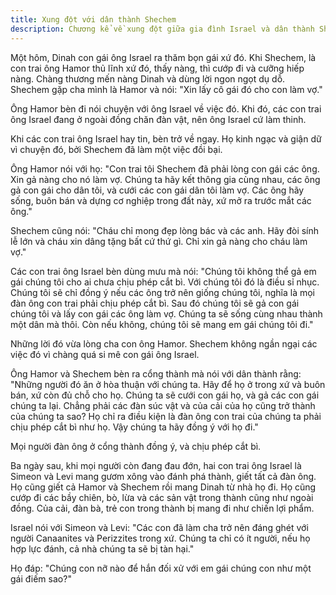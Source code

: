 ```yaml
---
title: Xung đột với dân thành Shechem
description: Chương kể về xung đột giữa gia đình Israel và dân thành Shechem sau khi Dinah bị Shechem cưỡng hiếp, dẫn đến sự trả thù đẫm máu của Simeon và Levi, cùng những hệ quả nghiêm trọng cho cả gia đình Israel.
---
```


Một hôm, Dinah con gái ông Israel ra thăm bọn gái xứ đó. Khi Shechem, là con trai ông Hamor thủ lĩnh xứ đó, thấy nàng, thì cướp đi và cưỡng hiếp nàng. Chàng thương mến nàng Dinah và dùng lời ngon ngọt dụ dỗ. Shechem gặp cha mình là Hamor và nói: "Xin lấy cô gái đó cho con làm vợ."

Ông Hamor bèn đi nói chuyện với ông Israel về việc đó. Khi đó, các con trai ông Israel đang ở ngoài đồng chăn đàn vật, nên ông Israel cứ làm thinh.

Khi các con trai ông Israel hay tin, bèn trở về ngay. Họ kinh ngạc và giận dữ vì chuyện đó, bởi Shechem đã làm một việc đồi bại.

Ông Hamor nói với họ: "Con trai tôi Shechem đã phải lòng con gái các ông. Xin gả nàng cho nó làm vợ. Chúng ta hãy kết thông gia cùng nhau, các ông gả con gái cho dân tôi, và cưới các con gái dân tôi làm vợ. Các ông hãy sống, buôn bán và dựng cơ nghiệp trong đất này, xứ mở ra trước mắt các ông."

Shechem cũng nói: "Cháu chỉ mong đẹp lòng bác và các anh. Hãy đòi sính lễ lớn và cháu xin dâng tặng bất cứ thứ gì. Chỉ xin gả nàng cho cháu làm vợ."

Các con trai ông Israel bèn dùng mưu mà nói: "Chúng tôi không thể gả em gái chúng tôi cho ai chưa chịu phép cắt bì. Với chúng tôi đó là điều sỉ nhục. Chúng tôi sẽ chỉ đồng ý nếu các ông trở nên giống chúng tôi, nghĩa là mọi đàn ông con trai phải chịu phép cắt bì. Sau đó chúng tôi sẽ gả con gái chúng tôi và lấy con gái các ông làm vợ. Chúng ta sẽ sống cùng nhau thành một dân mà thôi. Còn nếu không, chúng tôi sẽ mang em gái chúng tôi đi."

Những lời đó vừa lòng cha con ông Hamor. Shechem không ngần ngại các việc đó vì chàng quá si mê con gái ông Israel.

Ông Hamor và Shechem bèn ra cổng thành mà nói với dân thành rằng: "Những người đó ăn ở hòa thuận với chúng ta. Hãy để họ ở trong xứ và buôn bán, xứ còn đủ chỗ cho họ. Chúng ta sẽ cưới con gái họ, và gả các con gái chúng ta lại. Chẳng phải các đàn súc vật và của cải của họ cũng trở thành của chúng ta sao? Họ chỉ ra điều kiện là đàn ông con trai của chúng ta phải chịu phép cắt bì như họ. Vậy chúng ta hãy đồng ý với họ đi."

Mọi người đàn ông ở cổng thành đồng ý, và chịu phép cắt bì.

Ba ngày sau, khi mọi người còn đang đau đớn, hai con trai ông Israel là Simeon và Levi mang gươm xông vào đánh phá thành, giết tất cả đàn ông. Họ cũng giết cả Hamor và Shechem rồi mang Dinah từ nhà họ đi. Họ cũng cướp đi các bầy chiên, bò, lừa và các sản vật trong thành cũng như ngoài đồng. Của cải, đàn bà, trẻ con trong thành bị mang đi như chiến lợi phẩm.

Israel nói với Simeon và Levi: "Các con đã làm cha trở nên đáng ghét với người Canaanites và Perizzites trong xứ. Chúng ta chỉ có ít người, nếu họ hợp lực đánh, cả nhà chúng ta sẽ bị tàn hại."

Họ đáp: "Chúng con nỡ nào để hắn đối xử với em gái chúng con như một gái điếm sao?"